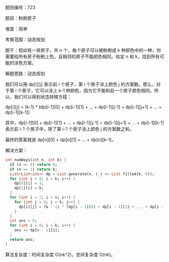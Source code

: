题目编号：723

题目：粉刷房子

难度：简单

考察范围：动态规划

题干：假如有一排房子，共 n 个，每个房子可以被粉刷成 k 种颜色中的一种，你需要给所有房子粉刷上色，且相邻的房子不能颜色相同。给定 n 和 k，找到所有可能的涂色方案。

解题思路：动态规划

我们可以用 dp[i][j] 表示前 i 个房子，第 i 个房子涂上颜色 j 的方案数。那么，对于第 i 个房子，它可以涂上 k-1 种颜色，因为它不能和前一个房子颜色相同。所以，我们可以得到状态转移方程：

dp[i][j] = (k-1) * (dp[i-1][0] + dp[i-1][1] + ... + dp[i-1][j-1] + dp[i-1][j+1] + ... + dp[i-1][k-1])

其中，dp[i-1][0] + dp[i-1][1] + ... + dp[i-1][j-1] + dp[i-1][j+1] + ... + dp[i-1][k-1] 表示前 i-1 个房子中，除了第 i-1 个房子涂上颜色 j 的方案数之和。

最终的答案就是 dp[n][0] + dp[n][1] + ... + dp[n][k-1]。

解决方案：

```dart
int numWays(int n, int k) {
  if (n == 0) return 0;
  if (n == 1) return k;
  List<List<int>> dp = List.generate(n, (_) => List.filled(k, 0));
  for (int i = 0; i < k; i++) {
    dp[0][i] = 1;
    dp[1][i] = k;
  }
  for (int i = 2; i < n; i++) {
    for (int j = 0; j < k; j++) {
      dp[i][j] = (k - 1) * (dp[i - 1][0] + dp[i - 1][1] + ... + dp[i - 1][j - 1] + dp[i - 1][j + 1] + ... + dp[i - 1][k - 1]);
    }
  }
  int ans = 0;
  for (int i = 0; i < k; i++) {
    ans += dp[n - 1][i];
  }
  return ans;
}
```

算法复杂度：时间复杂度 O(nk^2)，空间复杂度 O(nk)。